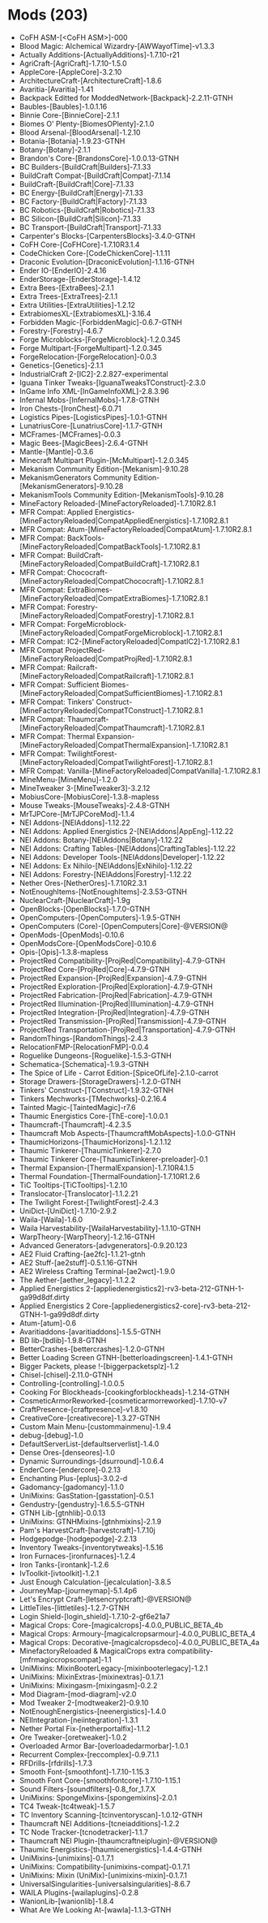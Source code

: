 # Mods (203)
* CoFH ASM-\[\<CoFH ASM>]-000
* Blood Magic: Alchemical Wizardry-\[AWWayofTime]-v1.3.3
* Actually Additions-\[ActuallyAdditions]-1.7.10-r21
* AgriCraft-\[AgriCraft]-1.7.10-1.5.0
* AppleCore-\[AppleCore]-3.2.10
* ArchitectureCraft-\[ArchitectureCraft]-1.8.6
* Avaritia-\[Avaritia]-1.41
* Backpack Editted for ModdedNetwork-\[Backpack]-2.2.11-GTNH
* Baubles-\[Baubles]-1.0.1.16
* Binnie Core-\[BinnieCore]-2.1.1
* Biomes O' Plenty-\[BiomesOPlenty]-2.1.0
* Blood Arsenal-\[BloodArsenal]-1.2.10
* Botania-\[Botania]-1.9.23-GTNH
* Botany-\[Botany]-2.1.1
* Brandon's Core-\[BrandonsCore]-1.0.0.13-GTNH
* BC Builders-\[BuildCraft|Builders]-7.1.33
* BuildCraft Compat-\[BuildCraft|Compat]-7.1.14
* BuildCraft-\[BuildCraft|Core]-7.1.33
* BC Energy-\[BuildCraft|Energy]-7.1.33
* BC Factory-\[BuildCraft|Factory]-7.1.33
* BC Robotics-\[BuildCraft|Robotics]-7.1.33
* BC Silicon-\[BuildCraft|Silicon]-7.1.33
* BC Transport-\[BuildCraft|Transport]-7.1.33
* Carpenter's Blocks-\[CarpentersBlocks]-3.4.0-GTNH
* CoFH Core-\[CoFHCore]-1.7.10R3.1.4
* CodeChicken Core-\[CodeChickenCore]-1.1.11
* Draconic Evolution-\[DraconicEvolution]-1.1.16-GTNH
* Ender IO-\[EnderIO]-2.4.16
* EnderStorage-\[EnderStorage]-1.4.12
* Extra Bees-\[ExtraBees]-2.1.1
* Extra Trees-\[ExtraTrees]-2.1.1
* Extra Utilities-\[ExtraUtilities]-1.2.12
* ExtrabiomesXL-\[ExtrabiomesXL]-3.16.4
* Forbidden Magic-\[ForbiddenMagic]-0.6.7-GTNH
* Forestry-\[Forestry]-4.6.7
* Forge Microblocks-\[ForgeMicroblock]-1.2.0.345
* Forge Multipart-\[ForgeMultipart]-1.2.0.345
* ForgeRelocation-\[ForgeRelocation]-0.0.3
* Genetics-\[Genetics]-2.1.1
* IndustrialCraft 2-\[IC2]-2.2.827-experimental
* Iguana Tinker Tweaks-\[IguanaTweaksTConstruct]-2.3.0
* InGame Info XML-\[InGameInfoXML]-2.8.3.96
* Infernal Mobs-\[InfernalMobs]-1.7.8-GTNH
* Iron Chests-\[IronChest]-6.0.71
* Logistics Pipes-\[LogisticsPipes]-1.0.1-GTNH
* LunatriusCore-\[LunatriusCore]-1.1.7-GTNH
* MCFrames-\[MCFrames]-0.0.3
* Magic Bees-\[MagicBees]-2.6.4-GTNH
* Mantle-\[Mantle]-0.3.6
* Minecraft Multipart Plugin-\[McMultipart]-1.2.0.345
* Mekanism Community Edition-\[Mekanism]-9.10.28
* MekanismGenerators Community Edition-\[MekanismGenerators]-9.10.28
* MekanismTools Community Edition-\[MekanismTools]-9.10.28
* MineFactory Reloaded-\[MineFactoryReloaded]-1.7.10R2.8.1
* MFR Compat: Applied Energistics-\[MineFactoryReloaded|CompatAppliedEnergistics]-1.7.10R2.8.1
* MFR Compat: Atum-\[MineFactoryReloaded|CompatAtum]-1.7.10R2.8.1
* MFR Compat: BackTools-\[MineFactoryReloaded|CompatBackTools]-1.7.10R2.8.1
* MFR Compat: BuildCraft-\[MineFactoryReloaded|CompatBuildCraft]-1.7.10R2.8.1
* MFR Compat: Chococraft-\[MineFactoryReloaded|CompatChococraft]-1.7.10R2.8.1
* MFR Compat: ExtraBiomes-\[MineFactoryReloaded|CompatExtraBiomes]-1.7.10R2.8.1
* MFR Compat: Forestry-\[MineFactoryReloaded|CompatForestry]-1.7.10R2.8.1
* MFR Compat: ForgeMicroblock-\[MineFactoryReloaded|CompatForgeMicroblock]-1.7.10R2.8.1
* MFR Compat: IC2-\[MineFactoryReloaded|CompatIC2]-1.7.10R2.8.1
* MFR Compat ProjectRed-\[MineFactoryReloaded|CompatProjRed]-1.7.10R2.8.1
* MFR Compat: Railcraft-\[MineFactoryReloaded|CompatRailcraft]-1.7.10R2.8.1
* MFR Compat: Sufficient Biomes-\[MineFactoryReloaded|CompatSufficientBiomes]-1.7.10R2.8.1
* MFR Compat: Tinkers' Construct-\[MineFactoryReloaded|CompatTConstruct]-1.7.10R2.8.1
* MFR Compat: Thaumcraft-\[MineFactoryReloaded|CompatThaumcraft]-1.7.10R2.8.1
* MFR Compat: Thermal Expansion-\[MineFactoryReloaded|CompatThermalExpansion]-1.7.10R2.8.1
* MFR Compat: TwilightForest-\[MineFactoryReloaded|CompatTwilightForest]-1.7.10R2.8.1
* MFR Compat: Vanilla-\[MineFactoryReloaded|CompatVanilla]-1.7.10R2.8.1
* MineMenu-\[MineMenu]-1.2.0
* MineTweaker 3-\[MineTweaker3]-3.2.12
* MobiusCore-\[MobiusCore]-1.3.8-mapless
* Mouse Tweaks-\[MouseTweaks]-2.4.8-GTNH
* MrTJPCore-\[MrTJPCoreMod]-1.1.4
* NEI Addons-\[NEIAddons]-1.12.22
* NEI Addons: Applied Energistics 2-\[NEIAddons|AppEng]-1.12.22
* NEI Addons: Botany-\[NEIAddons|Botany]-1.12.22
* NEI Addons: Crafting Tables-\[NEIAddons|CraftingTables]-1.12.22
* NEI Addons: Developer Tools-\[NEIAddons|Developer]-1.12.22
* NEI Addons: Ex Nihilo-\[NEIAddons|ExNihilo]-1.12.22
* NEI Addons: Forestry-\[NEIAddons|Forestry]-1.12.22
* Nether Ores-\[NetherOres]-1.7.10R2.3.1
* NotEnoughItems-\[NotEnoughItems]-2.3.53-GTNH
* NuclearCraft-\[NuclearCraft]-1.9g
* OpenBlocks-\[OpenBlocks]-1.7.0-GTNH
* OpenComputers-\[OpenComputers]-1.9.5-GTNH
* OpenComputers (Core)-\[OpenComputers|Core]-@VERSION@
* OpenMods-\[OpenMods]-0.10.6
* OpenModsCore-\[OpenModsCore]-0.10.6
* Opis-\[Opis]-1.3.8-mapless
* ProjectRed Compatibility-\[ProjRed|Compatibility]-4.7.9-GTNH
* ProjectRed Core-\[ProjRed|Core]-4.7.9-GTNH
* ProjectRed Expansion-\[ProjRed|Expansion]-4.7.9-GTNH
* ProjectRed Exploration-\[ProjRed|Exploration]-4.7.9-GTNH
* ProjectRed Fabrication-\[ProjRed|Fabrication]-4.7.9-GTNH
* ProjectRed Illumination-\[ProjRed|Illumination]-4.7.9-GTNH
* ProjectRed Integration-\[ProjRed|Integration]-4.7.9-GTNH
* ProjectRed Transmission-\[ProjRed|Transmission]-4.7.9-GTNH
* ProjectRed Transportation-\[ProjRed|Transportation]-4.7.9-GTNH
* RandomThings-\[RandomThings]-2.4.3
* RelocationFMP-\[RelocationFMP]-0.0.4
* Roguelike Dungeons-\[Roguelike]-1.5.3-GTNH
* Schematica-\[Schematica]-1.9.3-GTNH
* The Spice of Life - Carrot Edition-\[SpiceOfLife]-2.1.0-carrot
* Storage Drawers-\[StorageDrawers]-1.2.0-GTNH
* Tinkers' Construct-\[TConstruct]-1.9.32-GTNH
* Tinkers Mechworks-\[TMechworks]-0.2.16.4
* Tainted Magic-\[TaintedMagic]-r7.6
* Thaumic Energistics Core-\[ThE-core]-1.0.0.1
* Thaumcraft-\[Thaumcraft]-4.2.3.5
* Thaumcraft Mob Aspects-\[ThaumcraftMobAspects]-1.0.0-GTNH
* ThaumicHorizons-\[ThaumicHorizons]-1.2.1.12
* Thaumic Tinkerer-\[ThaumicTinkerer]-2.7.0
* Thaumic Tinkerer Core-\[ThaumicTinkerer-preloader]-0.1
* Thermal Expansion-\[ThermalExpansion]-1.7.10R4.1.5
* Thermal Foundation-\[ThermalFoundation]-1.7.10R1.2.6
* TiC Tooltips-\[TiCTooltips]-1.2.10
* Translocator-\[Translocator]-1.1.2.21
* The Twilight Forest-\[TwilightForest]-2.4.3
* UniDict-\[UniDict]-1.7.10-2.9.2
* Waila-\[Waila]-1.6.0
* Waila Harvestability-\[WailaHarvestability]-1.1.10-GTNH
* WarpTheory-\[WarpTheory]-1.2.16-GTNH
* Advanced Generators-\[advgenerators]-0.9.20.123
* AE2 Fluid Crafting-\[ae2fc]-1.1.21-gtnh
* AE2 Stuff-\[ae2stuff]-0.5.1.16-GTNH
* AE2 Wireless Crafting Terminal-\[ae2wct]-1.9.0
* The Aether-\[aether_legacy]-1.1.2.2
* Applied Energistics 2-\[appliedenergistics2]-rv3-beta-212-GTNH-1-ga99d8df.dirty
* Applied Energistics 2 Core-\[appliedenergistics2-core]-rv3-beta-212-GTNH-1-ga99d8df.dirty
* Atum-\[atum]-0.6
* Avaritiaddons-\[avaritiaddons]-1.5.5-GTNH
* BD lib-\[bdlib]-1.9.8-GTNH
* BetterCrashes-\[bettercrashes]-1.2.0-GTNH
* Better Loading Screen GTNH-\[betterloadingscreen]-1.4.1-GTNH
* Bigger Packets, please !-\[biggerpacketsplz]-1.2
* Chisel-\[chisel]-2.11.0-GTNH
* Controlling-\[controlling]-1.0.0.5
* Cooking For Blockheads-\[cookingforblockheads]-1.2.14-GTNH
* CosmeticArmorReworked-\[cosmeticarmorreworked]-1.7.10-v7
* CraftPresence-\[craftpresence]-v1.8.10
* CreativeCore-\[creativecore]-1.3.27-GTNH
* Custom Main Menu-\[custommainmenu]-1.9.4
* debug-\[debug]-1.0
* DefaultServerList-\[defaultserverlist]-1.4.0
* Dense Ores-\[denseores]-1.0
* Dynamic Surroundings-\[dsurround]-1.0.6.4
* EnderCore-\[endercore]-0.2.13
* Enchanting Plus-\[eplus]-3.0.2-d
* Gadomancy-\[gadomancy]-1.1.0
* UniMixins: GasStation-\[gasstation]-0.5.1
* Gendustry-\[gendustry]-1.6.5.5-GTNH
* GTNH Lib-\[gtnhlib]-0.0.13
* UniMixins: GTNHMixins-\[gtnhmixins]-2.1.9
* Pam's HarvestCraft-\[harvestcraft]-1.7.10j
* Hodgepodge-\[hodgepodge]-2.2.13
* Inventory Tweaks-\[inventorytweaks]-1.5.16
* Iron Furnaces-\[ironfurnaces]-1.2.4
* Iron Tanks-\[irontank]-1.2.6
* IvToolkit-\[ivtoolkit]-1.2.1
* Just Enough Calculation-\[jecalculation]-3.8.5
* JourneyMap-\[journeymap]-5.1.4p6
* Let's Encrypt Craft-\[letsencryptcraft]-@VERSION@
* LittleTiles-\[littletiles]-1.2.7-GTNH
* Login Shield-\[login_shield]-1.7.10-2-gf6e21a7
* Magical Crops: Core-\[magicalcrops]-4.0.0_PUBLIC_BETA_4b
* Magical Crops: Armoury-\[magicalcropsarmour]-4.0.0_PUBLIC_BETA_4
* Magical Crops: Decorative-\[magicalcropsdeco]-4.0.0_PUBLIC_BETA_4a
* MinefactoryReloaded & MagicalCrops extra compatibility-\[mfrmagiccropscompat]-1.1
* UniMixins: MixinBooterLegacy-\[mixinbooterlegacy]-1.2.1
* UniMixins: MixinExtras-\[mixinextras]-0.1.7.1
* UniMixins: Mixingasm-\[mixingasm]-0.2.2
* Mod Diagram-\[mod-diagram]-v2.0
* Mod Tweaker 2-\[modtweaker2]-0.9.10
* NotEnoughEnergistics-\[neenergistics]-1.4.0
* NEIIntegration-\[neiintegration]-1.3.1
* Nether Portal Fix-\[netherportalfix]-1.1.2
* Ore Tweaker-\[oretweaker]-1.0.2
* Overloaded Armor Bar-\[overloadedarmorbar]-1.0.1
* Recurrent Complex-\[reccomplex]-0.9.7.1.1
* RFDrills-\[rfdrills]-1.7.3
* Smooth Font-\[smoothfont]-1.7.10-1.15.3
* Smooth Font Core-\[smoothfontcore]-1.7.10-1.15.1
* Sound Filters-\[soundfilters]-0.8_for_1.7.X
* UniMixins: SpongeMixins-\[spongemixins]-2.0.1
* TC4 Tweak-\[tc4tweak]-1.5.7
* TC Inventory Scanning-\[tcinventoryscan]-1.0.12-GTNH
* Thaumcraft NEI Additions-\[tcneiadditions]-1.2.2
* TC Node Tracker-\[tcnodetracker]-1.1.7
* Thaumcraft NEI Plugin-\[thaumcraftneiplugin]-@VERSION@
* Thaumic Energistics-\[thaumicenergistics]-1.4.4-GTNH
* UniMixins-\[unimixins]-0.1.7.1
* UniMixins: Compatibility-\[unimixins-compat]-0.1.7.1
* UniMixins: Mixin (UniMix)-\[unimixins-mixin]-0.1.7.1
* UniversalSingularities-\[universalsingularities]-8.6.7
* WAILA Plugins-\[wailaplugins]-0.2.8
* WanionLib-\[wanionlib]-1.8.4
* What Are We Looking At-\[wawla]-1.1.3-GTNH
